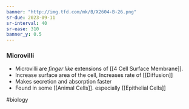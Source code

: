 ```yaml
---
banner: "http://img.tfd.com/mk/B/X2604-B-26.png"
sr-due: 2023-09-11
sr-interval: 40
sr-ease: 310
banner_y: 0.5
---
```

### Microvilli
- Microvilli are *finger like* extensions of [[4 Cell Surface Membrane]].
- Increase surface area of the cell, Increases rate of [[Diffusion]]
- Makes secretion and absorption faster
- Found in some [[Animal Cells]]. especially [[Epithelial Cells]]

#biology 